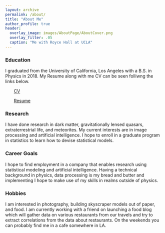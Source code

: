 ```yaml
---
layout: archive
permalink: /about/
title: "About Me"
author_profile: true
header:
  overlay_image: images/AboutPage/AboutCover.png
  overlay_filter: .05
  caption: "Me with Royce Hall at UCLA"
---
```


### Education
I graduated from the University of California, Los Angeles with a B.S. in Physics in 2018. My Resume along with me CV can be seen folliwng the links below.

&nbsp;&nbsp;&nbsp;&nbsp;&nbsp;&nbsp; [CV](https://drive.google.com/file/d/1ngmEKW1F_8S-kvIDXnwueFP_RaVlzgJP/view?usp=sharing)

&nbsp;&nbsp;&nbsp;&nbsp;&nbsp;&nbsp; [Resume](https://drive.google.com/file/d/1cCo5vzmGBD98PUSq08axNMdcjPJLQxAt/view?usp=sharing)

### Research
I have done research in dark matter, gravitationally lensed quasars, extraterrestrial life, and meteorites. My current interests are in image processing and artificial intelligence. I hope to enroll in a graduate program in statistics to learn how to devise statistical models.

### Career Goals
I hope to find employment in a company that enables research using statistical modeling and artificial intelligence. Having a technical background in physics, data processing is my bread and butter and implementing I hope to make use of my skills in realms outside of physics.

### Hobbies
I am interested in photography, building skyscraper models out of paper, and food. I am currently working with a friend on launching a food blog which will gather data on various restaurants from our travels and try to extract correlations from the data about restaurants. On the weekends you can probably find me in a cafe somewhere in LA.
